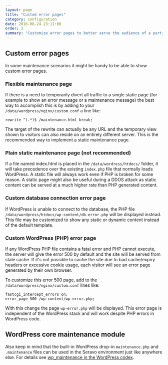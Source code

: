 ```yaml
---
layout: page
title: "Custom error pages"
category: configuration
date: 2016-08-24 23:11:00
order: 3
summary: "Customize error pages to better serve the audience of a particular site"
---
```


## Custom error pages

In some maintenance scenarios it might be handy to be able to show custom error pages.

### Flexible maintenance page

If there is a need to temporarily divert all traffic to a single static page (for example to show an error message or a maintenance message) the best way to accomplish this is by adding to your ```/data/wordpress/nginx/custom.conf``` a line like:

```
rewrite ^(.*)$ /maintenance.html break;
```

The target of the rewrite can actually be any URL and the temporary view shown to visitors can also reside on an entirely different server. This is the recommended way to implement a static maintenance page.

### Plain static maintenance page (not recommended)

If a file named index.html is placed in the `/data/wordress/htdocs/` folder, it will take precedence over the existing `index.php` file that normally loads WordPress. A static file will always work even if PHP is broken for some reason. A static page might also be useful during a DDOS attack as static content can be served at a much higher rate than PHP generated content.

### Custom database connection error page

If WordPress is unable to connect to the database, the PHP file ```/data/wordpress/htdocs/wp-content/db-error.php``` will be displayed instead. This file may be customized to show any static or dynamic content instead of the default template.

### Custom WordPress (PHP) error page

If any WordPress PHP file contains a fatal error and PHP cannot execute, the server will give the error 500 by default and the site will be served from stale cache. If it's not possible to cache the site due to bad cache/expiry headers or excessive cookie usage, each visitor will see an error page generated by their own browser.

To customize this error 500 page, add to the `/data/wordpress/nginx/custom.conf` lines like:

```
fastcgi_intercept_errors on;
error_page 500 /wp-content/wp-error.php;
```

With this change the page `wp-error.php` will be displayed. This error page is independent of the WordPress stack and will work despite PHP errors in WordPress code.

## WordPress core maintenance module

Also keep in mind that the built-in WordPress drop-in `maintenance.php` and `.maintenance` files can be used in the Seravo environment just like anywhere else. For details see [wp_maintenance in the WordPress codex](https://codex.wordpress.org/Function_Reference/wp_maintenance).
